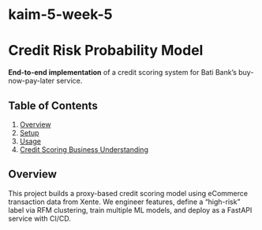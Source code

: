 # kaim-5-week-5

# Credit Risk Probability Model

**End-to-end implementation** of a credit scoring system for Bati Bank’s buy-now-pay-later service.

## Table of Contents

1. [Overview](#overview)  
2. [Setup](#setup)  
3. [Usage](#usage)  
4. [Credit Scoring Business Understanding](#credit-scoring-business-understanding)

## Overview

This project builds a proxy-based credit scoring model using eCommerce transaction data from Xente. We engineer features, define a “high-risk” label via RFM clustering, train multiple ML models, and deploy as a FastAPI service with CI/CD.
